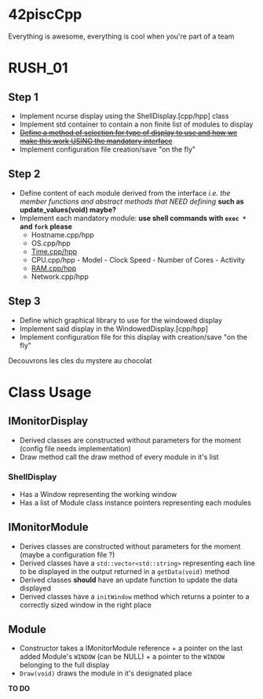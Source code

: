 # 42piscCpp
Everything is awesome, everything is cool when you're part of a team

# RUSH_01

## Step 1
* Implement ncurse display using the ShellDisplay.[cpp/hpp] class
* Implement std container to contain a non finite list of modules to display
* [~~Define a method of selection for type of display to use and how we make this work USING the mandatory interface~~](rush01/includes/Options.hpp)
* Implement configuration file creation/save "on the fly"

## Step 2
* Define content of each module derived from the interface *i.e. the member functions and abstract methods that NEED defining* **such as update_values(void) maybe?**
* Implement each mandatory module: **use shell commands with `exec *` and `fork` please**
  * Hostname.cpp/hpp
  * OS.cpp/hpp
  * [Time.cpp/hpp](http://stackoverflow.com/questions/997946/how-to-get-current-time-and-date-in-c/997988#997988)
  * CPU.cpp/hpp - Model - Clock Speed - Number of Cores - Activity
  * [RAM.cpp/hpp](http://nadeausoftware.com/articles/2012/09/c_c_tip_how_get_physical_memory_size_system)
  * Network.cpp/hpp

## Step 3
* Define which graphical library to use for the windowed display
* Implement said display in the WindowedDisplay.[cpp/hpp]
* Implement configuration file for this display with creation/save "on the fly"

Decouvrons les cles du mystere au chocolat

# Class Usage
## IMonitorDisplay
* Derived classes are constructed without parameters for the moment (config file needs implementation)
* Draw method call the draw method of every module in it's list
### ShellDisplay
* Has a Window representing the working window
* Has a list of Module class instance pointers representing each modules

## IMonitorModule
* Derives classes are constructed without parameters for the moment (maybe a configuration file ?)
* Derived classes have a `std::vector<std::string>` representing each line to be displayed in the output returned in a `getData(void)` method
* Derived classes **should** have an update function to update the data displayed
* Derived classes have a `initWindow` method which returns a pointer to a correctly sized window in the right place

## Module
* Constructor takes a IMonitorModule reference + a pointer on the last added Module's `WINDOW` (can be NULL) + a pointer to the `WINDOW` belonging to the full display
* `Draw(void)` draws the module in it's designated place

**TO DO**
